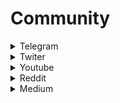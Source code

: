 # Community

<details>

<summary> Telegram</summary>

[https://t.me/+dxYcWAZHnW4yOTg0](https://t.me/+dxYcWAZHnW4yOTg0)

</details>

<details>

<summary> Twiter</summary>

[https://twitter.com/bluetherium](https://twitter.com/bluetherium)

</details>

<details>

<summary> Youtube</summary>

[https://www.youtube.com/channel/UCi9-z3QPLyWfsB8aI-n2bqA](https://www.youtube.com/channel/UCi9-z3QPLyWfsB8aI-n2bqA)

</details>

<details>

<summary>Reddit</summary>

[https://www.reddit.com/user/BluetheriumOfficial](https://www.reddit.com/user/BluetheriumOfficial)

</details>

<details>

<summary>Medium</summary>

[https://medium.com/@bluetheriumofficial](https://medium.com/@bluetheriumofficial)

</details>
